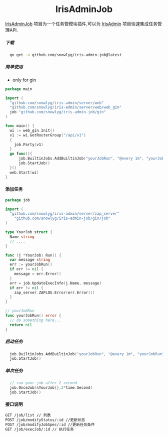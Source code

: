 <h1 align="center">IrisAdminJob</h1>

[IrisAdminJob](https://www.github.com/snowlyg/iris-admin-job) 项目为一个任务管模块插件,可以为 [IrisAdmin](https://www.github.com/snowlyg/iris-admin) 项目快速集成任务管理API.

##### 下载

```sh
  go get -u github.com/snowlyg/iris-admin-job@latest
```

##### 简单使用

- only for gin

```go
package main

import (
  "github.com/snowlyg/iris-admin/server/web"
  "github.com/snowlyg/iris-admin/server/web/web_gin"
  job "github.com/snowlyg/iris-admin-job/gin"
)

func main() {
  wi := web_gin.Init()
  v1 := wi.GetRouterGroup("/api/v1")
  {
    job.Party(v1)
  }
  go func(){
      job.BuiltinJobs.AddBuiltinJob("yourJobRun", "@every 1m", "yourJobRun", &YourJob{})
      job.StartJob()
  }()
  web.Start(wi)
}

```

#### 添加任务

```go
package job

import (
  "github.com/snowlyg/iris-admin/server/zap_server"
    "github.com/snowlyg/iris-admin-job/gin/job"
)

type YourJob struct {
  Name string
  // ....
}

func (j *YourJob) Run() {
  var message string
  err := yourJobRun()
  if err != nil {
    message = err.Error()
  }
  err = job.UpdateExecInfo(j.Name, message)
  if err != nil {
    zap_server.ZAPLOG.Error(err.Error())
  }
}

// yourJobRun
func yourJobRun() error {
  // do something here...
  return nil
}

```

##### 启动任务

```go
  job.BuiltinJobs.AddBuiltinJob("yourJobRun", "@every 1m", "yourJobRun", &YourJob{})
  job.StartJob()
```

##### 单次任务

```go
  // run your job after 2 second 
  job.OnceJob(&YourJob{},2*time.Second)
  job.StartJob()
```

#### 接口说明

```txt
GET /job/list // 列表
POST /job/modifyStatus/:id //更新状态
POST /job/modifyJobSpec/:id //更新任务条件
GET /job/execJob/:id // 执行任务
```
